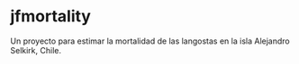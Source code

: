 # jfmortality

Un proyecto para estimar la mortalidad de las langostas en la isla Alejandro Selkirk, Chile.

